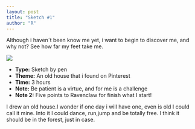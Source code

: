 ```yaml
---
layout: post
title: "Sketch #1"
author: "R"
---
```


Although i haven´t been know me yet, i want to begin to discover me, and why not? See how far my feet take me.

<div><img src='{{ site.github.url }}/assets/blog_images/dibujos/18-03-2021.jpg'></div>

* **Type:** Sketch by pen
* **Theme:** An old house that i found on Pinterest
* **Time:** 3 hours
* **Note:** Be patient is a virtue, and for me is a challenge
* **Note 2:** Five points to Ravenclaw for finish what I start!


I drew an old house.I wonder if one day i will have one, even is old I could call it mine. Into it I could dance, run,jump and be totally free. I think it should be in the forest, just in case.

